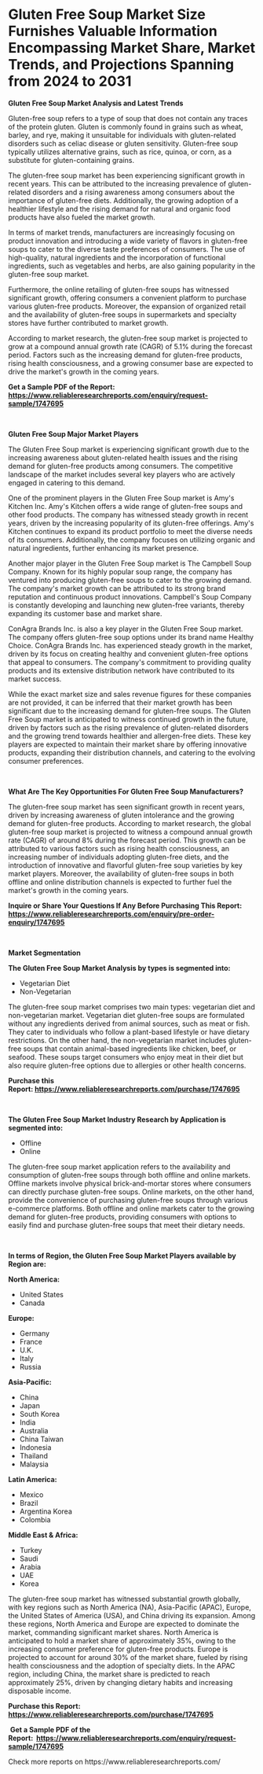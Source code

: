 <p><h1>Gluten Free Soup Market Size Furnishes Valuable Information Encompassing Market Share, Market Trends, and Projections Spanning from 2024 to 2031</h1></p><p><strong>Gluten Free Soup Market Analysis and Latest Trends</strong></p>
<p><p>Gluten-free soup refers to a type of soup that does not contain any traces of the protein gluten. Gluten is commonly found in grains such as wheat, barley, and rye, making it unsuitable for individuals with gluten-related disorders such as celiac disease or gluten sensitivity. Gluten-free soup typically utilizes alternative grains, such as rice, quinoa, or corn, as a substitute for gluten-containing grains.</p><p>The gluten-free soup market has been experiencing significant growth in recent years. This can be attributed to the increasing prevalence of gluten-related disorders and a rising awareness among consumers about the importance of gluten-free diets. Additionally, the growing adoption of a healthier lifestyle and the rising demand for natural and organic food products have also fueled the market growth.</p><p>In terms of market trends, manufacturers are increasingly focusing on product innovation and introducing a wide variety of flavors in gluten-free soups to cater to the diverse taste preferences of consumers. The use of high-quality, natural ingredients and the incorporation of functional ingredients, such as vegetables and herbs, are also gaining popularity in the gluten-free soup market.</p><p>Furthermore, the online retailing of gluten-free soups has witnessed significant growth, offering consumers a convenient platform to purchase various gluten-free products. Moreover, the expansion of organized retail and the availability of gluten-free soups in supermarkets and specialty stores have further contributed to market growth.</p><p>According to market research, the gluten-free soup market is projected to grow at a compound annual growth rate (CAGR) of 5.1% during the forecast period. Factors such as the increasing demand for gluten-free products, rising health consciousness, and a growing consumer base are expected to drive the market's growth in the coming years.</p></p>
<p><strong>Get a Sample PDF of the Report:&nbsp; <a href="https://www.reliableresearchreports.com/enquiry/request-sample/1747695">https://www.reliableresearchreports.com/enquiry/request-sample/1747695</a></strong></p>
<p>&nbsp;</p>
<p><strong>Gluten Free Soup Major Market Players</strong></p>
<p><p>The Gluten Free Soup market is experiencing significant growth due to the increasing awareness about gluten-related health issues and the rising demand for gluten-free products among consumers. The competitive landscape of the market includes several key players who are actively engaged in catering to this demand. </p><p>One of the prominent players in the Gluten Free Soup market is Amy's Kitchen Inc. Amy's Kitchen offers a wide range of gluten-free soups and other food products. The company has witnessed steady growth in recent years, driven by the increasing popularity of its gluten-free offerings. Amy's Kitchen continues to expand its product portfolio to meet the diverse needs of its consumers. Additionally, the company focuses on utilizing organic and natural ingredients, further enhancing its market presence.</p><p>Another major player in the Gluten Free Soup market is The Campbell Soup Company. Known for its highly popular soup range, the company has ventured into producing gluten-free soups to cater to the growing demand. The company's market growth can be attributed to its strong brand reputation and continuous product innovations. Campbell's Soup Company is constantly developing and launching new gluten-free variants, thereby expanding its customer base and market share.</p><p>ConAgra Brands Inc. is also a key player in the Gluten Free Soup market. The company offers gluten-free soup options under its brand name Healthy Choice. ConAgra Brands Inc. has experienced steady growth in the market, driven by its focus on creating healthy and convenient gluten-free options that appeal to consumers. The company's commitment to providing quality products and its extensive distribution network have contributed to its market success.</p><p>While the exact market size and sales revenue figures for these companies are not provided, it can be inferred that their market growth has been significant due to the increasing demand for gluten-free soups. The Gluten Free Soup market is anticipated to witness continued growth in the future, driven by factors such as the rising prevalence of gluten-related disorders and the growing trend towards healthier and allergen-free diets. These key players are expected to maintain their market share by offering innovative products, expanding their distribution channels, and catering to the evolving consumer preferences.</p></p>
<p>&nbsp;</p>
<p><strong>What Are The Key Opportunities For Gluten Free Soup Manufacturers?</strong></p>
<p><p>The gluten-free soup market has seen significant growth in recent years, driven by increasing awareness of gluten intolerance and the growing demand for gluten-free products. According to market research, the global gluten-free soup market is projected to witness a compound annual growth rate (CAGR) of around 8% during the forecast period. This growth can be attributed to various factors such as rising health consciousness, an increasing number of individuals adopting gluten-free diets, and the introduction of innovative and flavorful gluten-free soup varieties by key market players. Moreover, the availability of gluten-free soups in both offline and online distribution channels is expected to further fuel the market's growth in the coming years.</p></p>
<p><strong>Inquire or Share Your Questions If Any Before Purchasing This Report: <a href="https://www.reliableresearchreports.com/enquiry/pre-order-enquiry/1747695">https://www.reliableresearchreports.com/enquiry/pre-order-enquiry/1747695</a></strong></p>
<p>&nbsp;</p>
<p><strong>Market Segmentation</strong></p>
<p><strong>The Gluten Free Soup Market Analysis by types is segmented into:</strong></p>
<p><ul><li>Vegetarian Diet</li><li>Non-Vegetarian</li></ul></p>
<p><p>The gluten-free soup market comprises two main types: vegetarian diet and non-vegetarian market. Vegetarian diet gluten-free soups are formulated without any ingredients derived from animal sources, such as meat or fish. They cater to individuals who follow a plant-based lifestyle or have dietary restrictions. On the other hand, the non-vegetarian market includes gluten-free soups that contain animal-based ingredients like chicken, beef, or seafood. These soups target consumers who enjoy meat in their diet but also require gluten-free options due to allergies or other health concerns.</p></p>
<p><strong>Purchase this Report:&nbsp;<a href="https://www.reliableresearchreports.com/purchase/1747695">https://www.reliableresearchreports.com/purchase/1747695</a></strong></p>
<p>&nbsp;</p>
<p><strong>The Gluten Free Soup Market Industry Research by Application is segmented into:</strong></p>
<p><ul><li>Offline</li><li>Online</li></ul></p>
<p><p>The gluten-free soup market application refers to the availability and consumption of gluten-free soups through both offline and online markets. Offline markets involve physical brick-and-mortar stores where consumers can directly purchase gluten-free soups. Online markets, on the other hand, provide the convenience of purchasing gluten-free soups through various e-commerce platforms. Both offline and online markets cater to the growing demand for gluten-free products, providing consumers with options to easily find and purchase gluten-free soups that meet their dietary needs.</p></p>
<p>&nbsp;</p>
<p><strong>In terms of Region, the Gluten Free Soup Market Players available by Region are:</strong></p>
<p>
    <p> <strong> North America: </strong>
        <ul>
            <li>United States</li>
            <li>Canada</li>
        </ul>
        </p> 
    <p> <strong> Europe: </strong>
        <ul>
            <li>Germany</li>
            <li>France</li>
            <li>U.K.</li>
            <li>Italy</li>
            <li>Russia</li>
        </ul>
        </p> 
    <p> <strong> Asia-Pacific: </strong>
        <ul>
            <li>China</li>
            <li>Japan</li>
            <li>South Korea</li>
            <li>India</li>
            <li>Australia</li>
            <li>China Taiwan</li>
            <li>Indonesia</li>
            <li>Thailand</li>
            <li>Malaysia</li>
        </ul>
        </p> 
    <p> <strong> Latin America: </strong>
        <ul>
            <li>Mexico</li>
            <li>Brazil</li>
            <li>Argentina Korea</li>
            <li>Colombia</li>
        </ul>
        </p> 
    <p> <strong> Middle East & Africa: </strong>
        <ul>
            <li>Turkey</li>
            <li>Saudi</li>
            <li>Arabia</li>
            <li>UAE</li>
            <li>Korea</li>
        </ul>
    </p>
    </p>
<p><p>The gluten-free soup market has witnessed substantial growth globally, with key regions such as North America (NA), Asia-Pacific (APAC), Europe, the United States of America (USA), and China driving its expansion. Among these regions, North America and Europe are expected to dominate the market, commanding significant market shares. North America is anticipated to hold a market share of approximately 35%, owing to the increasing consumer preference for gluten-free products. Europe is projected to account for around 30% of the market share, fueled by rising health consciousness and the adoption of specialty diets. In the APAC region, including China, the market share is predicted to reach approximately 25%, driven by changing dietary habits and increasing disposable income.</p></p>
<p><strong>Purchase this Report: <a href="https://www.reliableresearchreports.com/purchase/1747695">https://www.reliableresearchreports.com/purchase/1747695</a></strong></p>
<p>&nbsp;<strong>Get a Sample PDF of the Report:&nbsp;&nbsp;<a href="https://www.reliableresearchreports.com/enquiry/request-sample/1747695">https://www.reliableresearchreports.com/enquiry/request-sample/1747695</a></strong></p>
<p><strong></strong></p>
<p>Check more reports on https://www.reliableresearchreports.com/</p>